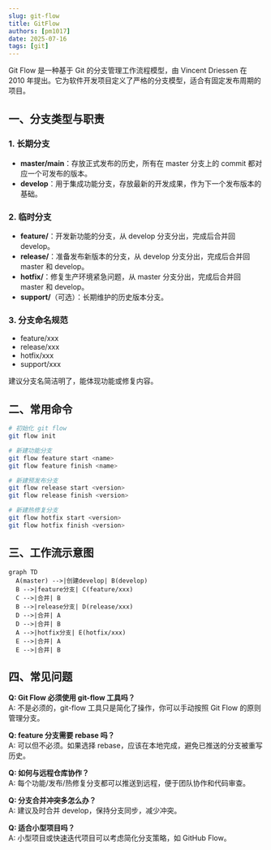 ```yaml
---
slug: git-flow
title: GitFlow
authors: [pm1017]
date: 2025-07-16
tags: [git]
---
```


Git Flow 是一种基于 Git 的分支管理工作流程模型，由 Vincent Driessen 在 2010 年提出。它为软件开发项目定义了严格的分支模型，适合有固定发布周期的项目。

<!-- truncate -->

## 一、分支类型与职责

### 1. 长期分支

- **master/main**：存放正式发布的历史，所有在 master 分支上的 commit 都对应一个可发布的版本。
- **develop**：用于集成功能分支，存放最新的开发成果，作为下一个发布版本的基础。

### 2. 临时分支

- **feature/**：开发新功能的分支，从 develop 分支分出，完成后合并回 develop。
- **release/**：准备发布新版本的分支，从 develop 分支分出，完成后合并回 master 和 develop。
- **hotfix/**：修复生产环境紧急问题，从 master 分支分出，完成后合并回 master 和 develop。
- **support/**（可选）：长期维护的历史版本分支。

### 3. 分支命名规范

- feature/xxx
- release/xxx
- hotfix/xxx
- support/xxx

建议分支名简洁明了，能体现功能或修复内容。

## 二、常用命令

```bash
# 初始化 git flow
git flow init

# 新建功能分支
git flow feature start <name>
git flow feature finish <name>

# 新建预发布分支
git flow release start <version>
git flow release finish <version>

# 新建热修复分支
git flow hotfix start <version>
git flow hotfix finish <version>
```

## 三、工作流示意图

```mermaid
graph TD
  A(master) -->|创建develop| B(develop)
  B -->|feature分支| C(feature/xxx)
  C -->|合并| B
  B -->|release分支| D(release/xxx)
  D -->|合并| A
  D -->|合并| B
  A -->|hotfix分支| E(hotfix/xxx)
  E -->|合并| A
  E -->|合并| B
```

## 四、常见问题

**Q: Git Flow 必须使用 git-flow 工具吗？**  
A: 不是必须的，git-flow 工具只是简化了操作，你可以手动按照 Git Flow 的原则管理分支。

**Q: feature 分支需要 rebase 吗？**  
A: 可以但不必须。如果选择 rebase，应该在本地完成，避免已推送的分支被重写历史。

**Q: 如何与远程仓库协作？**  
A: 每个功能/发布/热修复分支都可以推送到远程，便于团队协作和代码审查。

**Q: 分支合并冲突多怎么办？**  
A: 建议及时合并 develop，保持分支同步，减少冲突。

**Q: 适合小型项目吗？**  
A: 小型项目或快速迭代项目可以考虑简化分支策略，如 GitHub Flow。
